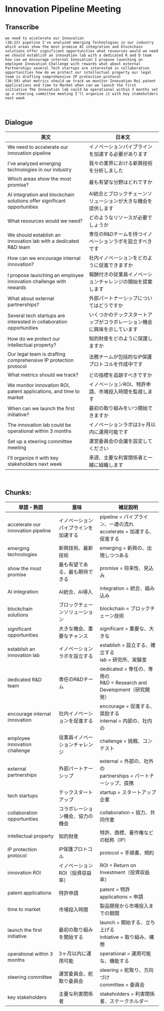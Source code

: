 # Innovation Pipeline Meeting

## Transcribe
```
we need to accelerate our Innovation
(36:13) pipeline I've analyzed emerging Technologies in our industry which areas show the most promise AI integration and blockchain solutions offer significant opportunities what resources would we need we should establish an innovation lab with a dedicated R and D team how can we encourage internal Innovation I propose launching an employee Innovation Challenge with rewards what about external Partnerships several Tech startups are interested in collaboration opportunities how do we protect our intellectual property our legal team is drafting comprehensive IP protection protocol
(36:59) what metrics should we track we monitor Innovation Roi patent applications and time to Market when can we launch the first initiative The Innovation lab could be operational within 3 months set up a steering committee meeting I'll organize it with key stakeholders next week
```

<br>

## Dialogue

| 英文 | 日本文 |
|------|--------|
| We need to accelerate our innovation pipeline | イノベーションパイプラインを加速する必要があります |
| I've analyzed emerging technologies in our industry | 我々の業界における新興技術を分析しました |
| Which areas show the most promise? | 最も有望な分野はどれですか |
| AI integration and blockchain solutions offer significant opportunities | AI統合とブロックチェーンソリューションが大きな機会を提供します |
| What resources would we need? | どのようなリソースが必要でしょうか |
| We should establish an innovation lab with a dedicated R&D team | 専任のR&Dチームを持つイノベーションラボを設立すべきです |
| How can we encourage internal innovation? | 社内イノベーションをどのように促進できますか |
| I propose launching an employee innovation challenge with rewards | 報酬付きの従業員イノベーションチャレンジの開始を提案します |
| What about external partnerships? | 外部パートナーシップについてはどうですか |
| Several tech startups are interested in collaboration opportunities | いくつかのテックスタートアップがコラボレーション機会に興味を示しています |
| How do we protect our intellectual property? | 知的財産をどのように保護しますか |
| Our legal team is drafting comprehensive IP protection protocol | 法務チームが包括的なIP保護プロトコルを作成中です |
| What metrics should we track? | どの指標を追跡すべきですか |
| We monitor innovation ROI, patent applications, and time to market | イノベーションROI、特許申請、市場投入時間を監視します |
| When can we launch the first initiative? | 最初の取り組みをいつ開始できますか |
| The innovation lab could be operational within 3 months | イノベーションラボは3ヶ月以内に運用可能です |
| Set up a steering committee meeting | 運営委員会の会議を設定してください |
| I'll organize it with key stakeholders next week | 来週、主要な利害関係者と一緒に組織します |

<br>

## **Chunks:**

| 単語・熟語 | 意味 | 補足説明 |
|---|---|---|
| accelerate our innovation pipeline | イノベーションパイプラインを加速する | pipeline = パイプライン、一連の流れ<br>accelerate = 加速する、促進する |
| emerging technologies | 新興技術、最新技術 | emerging = 新興の、出現しつつある |
| show the most promise | 最も有望である、最も期待できる | promise = 将来性、見込み |
| AI integration | AI統合、AI導入 | integration = 統合、組み込み |
| blockchain solutions | ブロックチェーンソリューション | blockchain = ブロックチェーン技術 |
| significant opportunities | 大きな機会、重要なチャンス | significant = 重要な、大きな |
| establish an innovation lab | イノベーションラボを設立する | establish = 設立する、確立する<br>lab = 研究所、実験室 |
| dedicated R&D team | 専任のR&Dチーム | dedicated = 専任の、専用の<br>R&D = Research and Development（研究開発） |
| encourage internal innovation | 社内イノベーションを促進する | encourage = 促進する、奨励する<br>internal = 内部の、社内の |
| employee innovation challenge | 従業員イノベーションチャレンジ | challenge = 挑戦、コンテスト |
| external partnerships | 外部パートナーシップ | external = 外部の、社外の<br>partnerships = パートナーシップ、提携 |
| tech startups | テックスタートアップ | startup = スタートアップ企業 |
| collaboration opportunities | コラボレーション機会、協力の機会 | collaboration = 協力、共同作業 |
| intellectual property | 知的財産 | 特許、商標、著作権などの総称（IP） |
| IP protection protocol | IP保護プロトコル | protocol = 手順書、規約 |
| innovation ROI | イノベーションROI（投資収益率） | ROI = Return on Investment（投資収益率） |
| patent applications | 特許申請 | patent = 特許<br>applications = 申請 |
| time to market | 市場投入時間 | 製品開発から市場投入までの期間 |
| launch the first initiative | 最初の取り組みを開始する | launch = 開始する、立ち上げる<br>initiative = 取り組み、構想 |
| operational within 3 months | 3ヶ月以内に運用可能 | operational = 運用可能な、機能する |
| steering committee | 運営委員会、舵取り委員会 | steering = 舵取り、方向づけ<br>committee = 委員会 |
| key stakeholders | 主要な利害関係者 | stakeholders = 利害関係者、ステークホルダー |